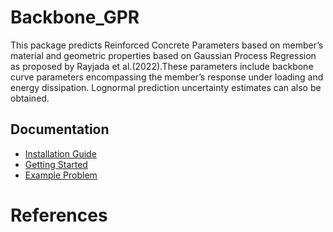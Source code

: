 # Backbone_GPR

This package predicts Reinforced Concrete Parameters based on member’s material and geometric properties based on Gaussian Process Regression as proposed by Rayjada et al.(2022).These parameters include backbone curve parameters encompassing the member’s response under loading and energy dissipation. Lognormal prediction uncertainty estimates can also be obtained.

 ## Documentation
* [Installation Guide](https://github.com/Satwikpr/Backbone_GPR/blob/c5557e8f40a3adfe89d5051c55c599369980c8cd/Doc/Installation_Guide.md)
* [Getting Started](https://github.com/Satwikpr/Backbone_GPR/blob/8a95b87981f280dd13bcff2edcb9fc7f5ed32d5b/Doc/Getting%20Started.md)
* [Example Problem](https://github.com/Satwikpr/Backbone_GPR/blob/951e27b2cf4cfad5a011e8fa513cb304cca6ce26/Doc/Example_calculation.md)

# References
